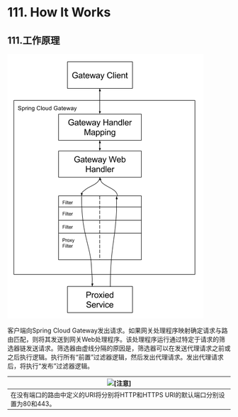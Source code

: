# 111. How It Works

## 111.工作原理

![Spring Cloud网关图](../images/spring_cloud_gateway_diagram.png)

客户端向Spring Cloud Gateway发出请求。如果网关处理程序映射确定请求与路由匹配，则将其发送到网关Web处理程序。该处理程序运行通过特定于请求的筛选器链发送请求。筛选器由虚线分隔的原因是，筛选器可以在发送代理请求之前或之后执行逻辑。执行所有“前置”过滤器逻辑，然后发出代理请求。发出代理请求后，将执行“发布”过滤器逻辑。

| ![[注意]](https://cloud.spring.io/spring-cloud-static/Greenwich.SR3/multi/images/note.png) |
| ------------------------------------------------------------ |
| 在没有端口的路由中定义的URI将分别将HTTP和HTTPS URI的默认端口分别设置为80和443。 |